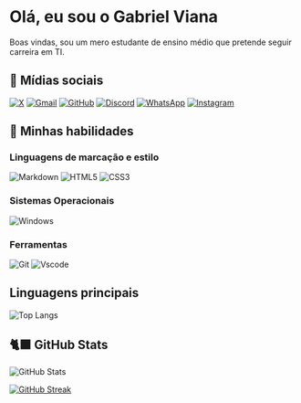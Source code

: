 # Olá, eu sou o Gabriel Viana 

Boas vindas, sou um mero estudante de ensino médio que pretende seguir carreira em TI.

## 🛜 Mídias sociais
[![X](https://img.shields.io/badge/X-000?style=for-the-badge&logo=x)](https://x.com/gabs_dviana)
[![Gmail](https://img.shields.io/badge/Gmail-333333?style=for-the-badge&logo=gmail&logoColor=red)](mailto:bielmviana@gmail.com)
[![GitHub](https://img.shields.io/badge/GitHub-100000?style=for-the-badge&logo=github&logoColor=white)](https://github.com/gabs-viana)
[![Discord](https://img.shields.io/badge/Discord-7289DA?style=for-the-badge&logo=discord&logoColor=white)](https://discord.com/channels/gabs.viana/)
[![WhatsApp](https://img.shields.io/badge/WhatsApp-25D366?style=for-the-badge&logo=whatsapp&logoColor=white)](https://wa.me/+5543988347651)
[![Instagram](https://img.shields.io/badge/-Instagram-%23E4405F?style=for-the-badge&logo=instagram&logoColor=white)](https://www.instagram.com/gabriel.dviana/)




## 🧠 Minhas habilidades

### Linguagens de marcação e estilo
![Markdown](https://img.shields.io/badge/Markdown-000?style=for-the-badge&logo=markdown)
![HTML5](https://img.shields.io/badge/HTML5-E34F26?style=for-the-badge&logo=html5&logoColor=white)
![CSS3](https://img.shields.io/badge/CSS3-1572B6?style=for-the-badge&logo=css3&logoColor=white)

### Sistemas Operacionais
![Windows](https://img.shields.io/badge/Windows-000?style=for-the-badge&logo=windows&logoColor=2CA5E0)

### Ferramentas
![Git](https://img.shields.io/badge/GIT-E44C30?style=for-the-badge&logo=git&logoColor=white)
![Vscode](https://img.shields.io/badge/Vscode-007ACC?style=for-the-badge&logo=visual-studio-code&logoColor=white)


## Linguagens principais

![Top Langs](https://github-readme-stats-git-masterrstaa-rickstaa.vercel.app/api/top-langs/?username=gabs-viana&layout=compact&bg_color=000&border_color=30A3DC&title_color=E94D5F&text_color=FFF)


## 🐈‍⬛ GitHub Stats 
![GitHub Stats](https://github-readme-stats.vercel.app/api?username=gabs-viana&theme=transparent&bg_color=000&border_color=30A3DC&show_icons=true&icon_color=30A3DC&title_color=E94D5F&text_color=FFF)

[![GitHub Streak](https://streak-stats.demolab.com/?user=gabs-viana&theme=bear&background=000&border=30A3DC&dates=FFF)](https://git.io/streak-stats)


